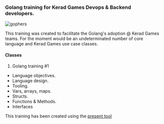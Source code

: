 ### Golang training for Kerad Games Devops & Backend developers.

![gophers](https://camo.githubusercontent.com/67650d812b1334908a1bd34be896705fc4665eca/687474703a2f2f6b6579677261706869782e636f6d2f6769746875622f476f2d676f706865722d566563746f722f696d616765732f676f706865725f73616d706c652e676966)

This training was created to facilitate the Golang's adoption @ Kerad Games teams. For the moment would be an undeterminated number of core language and Kerad Games use case classes.

#### Classes

1. Golang training #1
  - Language objectives.
  - Language design.
  - Tooling.
  - Vars, arrays, maps.
  - Structs.
  - Functions & Methods.
  - Interfaces

This training has been created using the [present tool](https://godoc.org/golang.org/x/tools/present)
